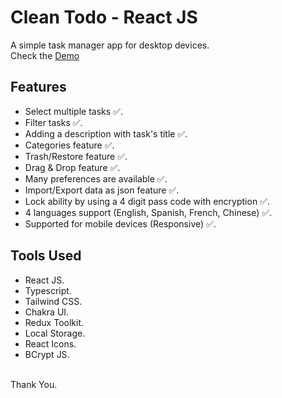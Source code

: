 # Clean Todo - React JS

A simple task manager app for desktop devices.<br/>
Check the [Demo](https://clean-to-do.netlify.app/)

## Features

- Select multiple tasks ✅.
- Filter tasks ✅.
- Adding a description with task's title ✅.
- Categories feature ✅.
- Trash/Restore feature ✅.
- Drag & Drop feature ✅.
- Many preferences are available ✅.
- Import/Export data as json feature ✅.
- Lock ability by using a 4 digit pass code with encryption ✅.
- 4 languages support (English, Spanish, French, Chinese) ✅.
- Supported for mobile devices (Responsive) ✅.

## Tools Used

- React JS.
- Typescript.
- Tailwind CSS.
- Chakra UI.
- Redux Toolkit.
- Local Storage.
- React Icons.
- BCrypt JS.
  <br/>
  <br/>

Thank You.
